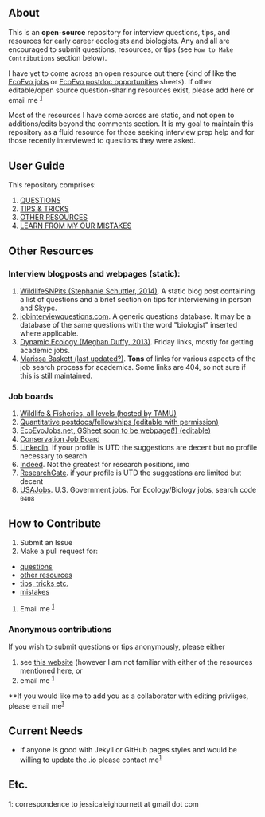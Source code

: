 ## About
This is an **open-source**  repository for interview questions, tips, and resources for early career ecologists and biologists. Any and all are encouraged to submit questions, resources, or tips (see `How to Make Contributions` section below).

I have yet to come across an open resource out there (kind of like the [EcoEvo jobs](https://docs.google.com/spreadsheets/d/1z64-PTCydZIB_afaYXYUf4fVniFckHmGZwVgbeg4nNY/edit#gid=1915727790) or [EcoEvo postdoc opportunities](https://docs.google.com/spreadsheets/d/1cHkWrbvNrRdhJL9Z8ucgBZ2HSts2GPA_yozbQPl_x_8/edit#gid=0) sheets). If other editable/open source question-sharing resources exist, please add here or email me <sup>[1](#mailto)</sup>

Most of the resources I have come across are static, and not open to additions/edits beyond the comments section.  It is my goal to maintain this repository as a fluid resource for those seeking interview prep help and for those recently interviewed to questions they were asked. 

## User Guide
This repository comprises:
1. [QUESTIONS](https://github.com/TrashBirdEcology/ecologyInterviewPrep/blob/master/questions.md)
1. [TIPS & TRICKS](https://github.com/TrashBirdEcology/ecologyInterviewPrep/blob/master/tipsandtricks.md)
1. [OTHER RESOURCES](https://github.com/TrashBirdEcology/ecologyInterviewPrep/blob/master/resources.md)
1. [LEARN FROM ~~MY~~ OUR MISTAKES](https://github.com/TrashBirdEcology/ecologyInterviewPrep/blob/master/mistakes.md)

## Other Resources
### Interview blogposts and webpages (static):
1. [WildlifeSNPits (Stephanie Schuttler, 2014)](https://wildlifesnpits.wordpress.com/2014/01/01/what-to-expect-when-interviewing-for-ecology-and-conservation-jobs/). A static blog post containing a list of questions and a brief section on tips for interviewing in person and Skype.  
1. [jobinterviewquestions.com](https://www.jobinterviewquestions.com/biologist-plant-animal). A generic questions database. It may be a database of the same questions with the word "biologist" inserted where applicable. 
1. [Dynamic Ecology (Meghan Duffy, 2013)](https://dynamicecology.wordpress.com/tag/job-interviews/). Friday links, mostly for getting academic jobs. 
1. [Marissa Baskett (last updated?)](http://www.des.ucdavis.edu/faculty/baskett/links/academia.html#Advice). **Tons** of links for various aspects of the job search process for academics. Some links are 404, so not sure if this is still maintained.

### Job boards 
1. [Wildlife & Fisheries, all levels (hosted by TAMU)](https://wfscjobs.tamu.edu/jobs/) 
1. [Quantitative postdocs/fellowships (editable with permission)](https://docs.google.com/spreadsheets/d/1cHkWrbvNrRdhJL9Z8ucgBZ2HSts2GPA_yozbQPl_x_8/edit#gid=0)
1. [EcoEvoJobs.net, GSheet soon to be webpage(!) (editable)](https://docs.google.com/spreadsheets/d/1z64-PTCydZIB_afaYXYUf4fVniFckHmGZwVgbeg4nNY/edit#gid=1915727790)
1. [Conservation Job Board](https://www.conservationjobboard.com/category/ecology-jobs)
1. [LinkedIn](linkedin.com/jobs).  If your profile is UTD the suggestions are decent but no profile necessary to search
1. [Indeed](indeed.com). Not the greatest for research positions, imo
1. [ResearchGate](researchgate.net/jobs). if your profile is UTD the suggestions are limited but decent 
1. [USAJobs](usajobs.gov). U.S. Government jobs. For Ecology/Biology jobs, search code `0408`

## How to Contribute
1. Submit an Issue
1. Make a pull request for:
- [questions](https://github.com/TrashBirdEcology/ecologyInterviewPrep/blob/master/questions.md)
- [other resources](https://github.com/TrashBirdEcology/ecologyInterviewPrep/blob/master/resources.md)
- [tips, tricks etc.](https://github.com/TrashBirdEcology/ecologyInterviewPrep/blob/master/tipsandtricks.md)
- [mistakes](https://github.com/TrashBirdEcology/ecologyInterviewPrep/blob/master/mistakes.md)
1. Email me <sup>[1](#mailto)</sup>


### Anonymous contributions
If you wish to submit questions or tips anonymously, please either 
1. see [this website](https://livablesoftware.com/how-to-anonymize-github-activity/) (however I am not familiar with either of the resources mentioned here, or 
2. email me <sup>[1](#mailto)</sup>


**If you would like me to add you as a collaborator with editing privliges, please email me<sup>[1](#mailto)</sup>


## Current Needs
- If anyone is good with Jekyll or GitHub pages styles and would be willing to update the .io please contact me<sup>[1](#mailto)</sup>


## Etc.
<a name="mailto">1</a>: correspondence to jessicaleighburnett at gmail dot com
